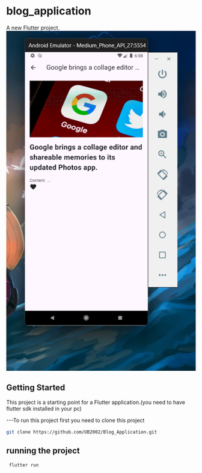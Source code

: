 # blog_application

A new Flutter project.
![Screenshot (41)](https://github.com/UB2002/Blog_Application/blob/main/Screenshot%202024-08-16%20185854.png)

## Getting Started

This project is a starting point for a Flutter application.(you need to have flutter sdk installed in your pc)

 ---To run this project first you need to clone this project

  ```sh
  git clone https://github.com/UB2002/Blog_Application.git 
  ```
## running the project

```sh
 flutter run
```

